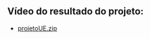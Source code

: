 ## Vídeo do resultado do projeto:

- [projetoUE.zip](https://github.com/user-attachments/files/18083620/projetoUE.zip)
